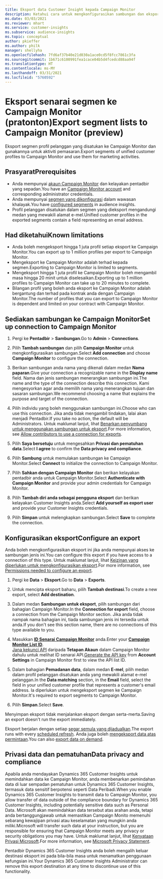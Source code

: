```yaml
---
title: Eksport data Customer Insight kepada Campaign Monitor
description: Ketahui cara untuk mengkonfigurasikan sambungan dan eksport ke Campaign Monitor.
ms.date: 03/03/2021
ms.reviewer: mhart
ms.service: customer-insights
ms.subservice: audience-insights
ms.topic: conceptual
author: pkieffer
ms.author: philk
manager: shellyha
ms.openlocfilehash: 7fd6af37b40e21d030a1ace0cd5f8fcc7861c3fa
ms.sourcegitcommit: 1b671c6100991fea1cace04b5d4fcedcd88aa94f
ms.translationtype: HT
ms.contentlocale: ms-MY
ms.lasthandoff: 03/31/2021
ms.locfileid: "5760592"
---
```

# <a name="export-segment-lists-to-campaign-monitor-preview"></a><span data-ttu-id="2d8c5-103">Eksport senarai segmen ke Campaign Monitor (pratonton)</span><span class="sxs-lookup"><span data-stu-id="2d8c5-103">Export segment lists to Campaign Monitor (preview)</span></span>

<span data-ttu-id="2d8c5-104">Eksport segmen profil pelanggan yang disatukan ke Campaign Monitor dan gunakannya untuk aktiviti pemasaran.</span><span class="sxs-lookup"><span data-stu-id="2d8c5-104">Export segments of unified customer profiles to Campaign Monitor and use them for marketing activities.</span></span>

## <a name="prerequisites"></a><span data-ttu-id="2d8c5-105">Prasyarat</span><span class="sxs-lookup"><span data-stu-id="2d8c5-105">Prerequisites</span></span>

-   <span data-ttu-id="2d8c5-106">Anda mempunyai [akaun Campaign Monitor](https://www.campaignmonitor.com/) dan kelayakan pentadbir yang sepadan.</span><span class="sxs-lookup"><span data-stu-id="2d8c5-106">You have an [Campaign Monitor account](https://www.campaignmonitor.com/) and corresponding administrator credentials.</span></span>
-   <span data-ttu-id="2d8c5-107">Anda mempunyai [segmen yang dikonfigurasi](segments.md) dalam wawasan khalayak.</span><span class="sxs-lookup"><span data-stu-id="2d8c5-107">You have [configured segments](segments.md) in audience insights.</span></span>
-   <span data-ttu-id="2d8c5-108">Profil pelanggan disatukan dalam segmen yang dieksport mengandungi medan yang mewakili alamat e-mel.</span><span class="sxs-lookup"><span data-stu-id="2d8c5-108">Unified customer profiles in the exported segments contain a field representing an email address.</span></span>

## <a name="known-limitations"></a><span data-ttu-id="2d8c5-109">Had diketahui</span><span class="sxs-lookup"><span data-stu-id="2d8c5-109">Known limitations</span></span>

- <span data-ttu-id="2d8c5-110">Anda boleh mengeksport hingga 1 juta profil setiap eksport ke Campaign Monitor.</span><span class="sxs-lookup"><span data-stu-id="2d8c5-110">You can export up to 1 million profiles per export to Campaign Monitor.</span></span>
- <span data-ttu-id="2d8c5-111">Mengeksport ke Campaign Monitor adalah terhad kepada segmen.</span><span class="sxs-lookup"><span data-stu-id="2d8c5-111">Exporting to Campaign Monitor is limited to segments.</span></span>
- <span data-ttu-id="2d8c5-112">Mengeksport hingga 1 juta profil ke Campaign Monitor boleh mengambil masa hingga 20 minit untuk diselesaikan.</span><span class="sxs-lookup"><span data-stu-id="2d8c5-112">Exporting up to 1 million profiles to Campaign Monitor can take up to 20 minutes to complete.</span></span> 
- <span data-ttu-id="2d8c5-113">Bilangan profil yang boleh anda eksport ke Campaign Monitor adalah bergantung dan terhad pada kontrak anda dengan Campaign Monitor.</span><span class="sxs-lookup"><span data-stu-id="2d8c5-113">The number of profiles that you can export to Campaign Monitor is dependent and limited on your contract with Campaign Monitor.</span></span>

## <a name="set-up-connection-to-campaign-monitor"></a><span data-ttu-id="2d8c5-114">Sediakan sambungan ke Campaign Monitor</span><span class="sxs-lookup"><span data-stu-id="2d8c5-114">Set up connection to Campaign Monitor</span></span>

1. <span data-ttu-id="2d8c5-115">Pergi ke **Pentadbir** > **Sambungan**.</span><span class="sxs-lookup"><span data-stu-id="2d8c5-115">Go to **Admin** > **Connections**.</span></span>

1. <span data-ttu-id="2d8c5-116">Pilih **Tambah sambungan** dan pilih **Campaign Monitor** untuk mengkonfigurasikan sambungan.</span><span class="sxs-lookup"><span data-stu-id="2d8c5-116">Select **Add connection** and choose **Campaign Monitor** to configure the connection.</span></span>

1. <span data-ttu-id="2d8c5-117">Berikan sambungan anda nama yang dikenali dalam medan **Nama paparan**.</span><span class="sxs-lookup"><span data-stu-id="2d8c5-117">Give your connection a recognizable name in the **Display name** field.</span></span> <span data-ttu-id="2d8c5-118">Nama dan jenis sambungan menerangkan sambungan ini.</span><span class="sxs-lookup"><span data-stu-id="2d8c5-118">The name and the type of the connection describe this connection.</span></span> <span data-ttu-id="2d8c5-119">Kami mengesyorkan agar anda memilih nama yang menerangkan tujuan dan sasaran sambungan.</span><span class="sxs-lookup"><span data-stu-id="2d8c5-119">We recommend choosing a name that explains the purpose and target of the connection.</span></span>

1. <span data-ttu-id="2d8c5-120">Pilih individu yang boleh menggunakan sambungan ini.</span><span class="sxs-lookup"><span data-stu-id="2d8c5-120">Choose who can use this connection.</span></span> <span data-ttu-id="2d8c5-121">Jika anda tidak mengambil tindakan, lalai akan menjadi Pentadbir.</span><span class="sxs-lookup"><span data-stu-id="2d8c5-121">If you take no action, the default will be Administrators.</span></span> <span data-ttu-id="2d8c5-122">Untuk maklumat lanjut, lihat [Benarkan penyumbang untuk menggunakan sambungan untuk eksport](connections.md#allow-contributors-to-use-a-connection-for-exports).</span><span class="sxs-lookup"><span data-stu-id="2d8c5-122">For more information, see [Allow contributors to use a connection for exports](connections.md#allow-contributors-to-use-a-connection-for-exports).</span></span>

1. <span data-ttu-id="2d8c5-123">Pilih **Saya bersetuju** untuk mengesahkan **Privasi dan pematuhan data**.</span><span class="sxs-lookup"><span data-stu-id="2d8c5-123">Select **I agree** to confirm the **Data privacy and compliance**.</span></span>

1. <span data-ttu-id="2d8c5-124">Pilih **Sambung** untuk memulakan sambungan ke Campaign Monitor.</span><span class="sxs-lookup"><span data-stu-id="2d8c5-124">Select **Connect** to initialize the connection to Campaign Monitor.</span></span>

1. <span data-ttu-id="2d8c5-125">Pilih **Sahkan dengan Campaign Monitor** dan berikan kelayakan pentadbir anda untuk Campaign Monitor.</span><span class="sxs-lookup"><span data-stu-id="2d8c5-125">Select **Authenticate with Campaign Monitor** and provide your admin credentials for Campaign Monitor.</span></span>

1. <span data-ttu-id="2d8c5-126">Pilih **Tambah diri anda sebagai pengguna eksport** dan berikan kelayakan Customer Insights anda.</span><span class="sxs-lookup"><span data-stu-id="2d8c5-126">Select **Add yourself as export user** and provide your Customer Insights credentials.</span></span>

1. <span data-ttu-id="2d8c5-127">Pilih **Simpan** untuk melengkapkan sambungan.</span><span class="sxs-lookup"><span data-stu-id="2d8c5-127">Select **Save** to complete the connection.</span></span>

## <a name="configure-an-export"></a><span data-ttu-id="2d8c5-128">Konfigurasikan eksport</span><span class="sxs-lookup"><span data-stu-id="2d8c5-128">Configure an export</span></span>

<span data-ttu-id="2d8c5-129">Anda boleh mengkonfigurasikan eksport ini jika anda mempunyai akses ke sambungan jenis ini.</span><span class="sxs-lookup"><span data-stu-id="2d8c5-129">You can configure this export if you have access to a connection of this type.</span></span> <span data-ttu-id="2d8c5-130">Untuk maklumat lanjut, lihat [Keizinan yang diperlukan untuk mengkonfigurasikan eksport](export-destinations.md#set-up-a-new-export).</span><span class="sxs-lookup"><span data-stu-id="2d8c5-130">For more information, see [Permissions needed to configure an export](export-destinations.md#set-up-a-new-export).</span></span>

1. <span data-ttu-id="2d8c5-131">Pergi ke **Data** > **Eksport**.</span><span class="sxs-lookup"><span data-stu-id="2d8c5-131">Go to **Data** > **Exports**.</span></span>

1. <span data-ttu-id="2d8c5-132">Untuk mencipta eksport baharu, pilih **Tambah destinasi**.</span><span class="sxs-lookup"><span data-stu-id="2d8c5-132">To create a new export, select **Add destination**.</span></span>

1. <span data-ttu-id="2d8c5-133">Dalam medan **Sambungan untuk eksport**, pilih sambungan dari bahagian Campaign Monitor.</span><span class="sxs-lookup"><span data-stu-id="2d8c5-133">In the **Connection for export** field, choose a connection from the Campaign Monitor section.</span></span> <span data-ttu-id="2d8c5-134">Jika anda tidak nampak nama bahagian ini, tiada sambungan jenis ini tersedia untuk anda.</span><span class="sxs-lookup"><span data-stu-id="2d8c5-134">If you don't see this section name, there are no connections of this type available to you.</span></span>

1. <span data-ttu-id="2d8c5-135">Masukkan [**ID Senarai Campaign Monitor**](https://www.campaignmonitor.com/api/getting-started/#your-list-id) anda.</span><span class="sxs-lookup"><span data-stu-id="2d8c5-135">Enter your [**Campaign Monitor List ID**](https://www.campaignmonitor.com/api/getting-started/#your-list-id).</span></span>    
   <span data-ttu-id="2d8c5-136">[Jana kekunci API](https://www.campaignmonitor.com/api/getting-started/) daripada **Tetapan Akaun** dalam Campaign Monitor dahulu untuk melihat ID senarai API.</span><span class="sxs-lookup"><span data-stu-id="2d8c5-136">[Generate the API key](https://www.campaignmonitor.com/api/getting-started/) from **Account Settings** in Campaign Monitor first to view the API list ID.</span></span>  

3. <span data-ttu-id="2d8c5-137">Dalam bahagian **Pemadanan data**, dalam medan **E-mel**, pilih medan dalam profil pelanggan disatukan anda yang mewakili alamat e-mel pelanggan.</span><span class="sxs-lookup"><span data-stu-id="2d8c5-137">In the **Data matching** section, in the **Email** field, select the field in your unified customer profile that represents a customer's email address.</span></span> <span data-ttu-id="2d8c5-138">Ia diperlukan untuk mengeksport segmen ke Campaign Monitor.</span><span class="sxs-lookup"><span data-stu-id="2d8c5-138">It's required to export segments to Campaign Monitor.</span></span>

1. <span data-ttu-id="2d8c5-139">Pilih **Simpan**.</span><span class="sxs-lookup"><span data-stu-id="2d8c5-139">Select **Save**.</span></span>

<span data-ttu-id="2d8c5-140">Menyimpan eksport tidak menjalankan eksport dengan serta-merta.</span><span class="sxs-lookup"><span data-stu-id="2d8c5-140">Saving an export doesn't run the export immediately.</span></span>

<span data-ttu-id="2d8c5-141">Eksport berjalan dengan setiap [segar semula yang dijadualkan](system.md#schedule-tab).</span><span class="sxs-lookup"><span data-stu-id="2d8c5-141">The export runs with every [scheduled refresh](system.md#schedule-tab).</span></span> <span data-ttu-id="2d8c5-142">Anda juga boleh [mengeksport data atas permintaan](export-destinations.md#run-exports-on-demand).</span><span class="sxs-lookup"><span data-stu-id="2d8c5-142">You can also [export data on demand](export-destinations.md#run-exports-on-demand).</span></span> 


## <a name="data-privacy-and-compliance"></a><span data-ttu-id="2d8c5-143">Privasi data dan pematuhan</span><span class="sxs-lookup"><span data-stu-id="2d8c5-143">Data privacy and compliance</span></span>

<span data-ttu-id="2d8c5-144">Apabila anda mendayakan Dynamics 365 Customer Insights untuk memindahkan data ke Campaign Monitor, anda membenarkan pemindahan data di luar sempadan pematuhan untuk Dynamics 365 Customer Insights, termasuk data sensitif berpotensi seperti Data Peribadi.</span><span class="sxs-lookup"><span data-stu-id="2d8c5-144">When you enable Dynamics 365 Customer Insights to transmit data to Campaign Monitor, you allow transfer of data outside of the compliance boundary for Dynamics 365 Customer Insights, including potentially sensitive data such as Personal Data.</span></span> <span data-ttu-id="2d8c5-145">Microsoft akan memindahkan data tersebut atas arahan anda, tetapi anda bertanggungjawab untuk memastikan Campaign Monito memenuhi sebarang kewajipan privasi atau keselamatan yang mungkin anda miliki.</span><span class="sxs-lookup"><span data-stu-id="2d8c5-145">Microsoft will transfer such data at your instruction, but you are responsible for ensuring that Campaign Monitor meets any privacy or security obligations you may have.</span></span> <span data-ttu-id="2d8c5-146">Untuk maklumat lanjut, lihat [Kenyataan Privasi Microsoft](https://go.microsoft.com/fwlink/?linkid=396732).</span><span class="sxs-lookup"><span data-stu-id="2d8c5-146">For more information, see [Microsoft Privacy Statement](https://go.microsoft.com/fwlink/?linkid=396732).</span></span>

<span data-ttu-id="2d8c5-147">Pentadbir Dynamics 365 Customer Insights anda boleh mengalih keluar destinasi eksport ini pada bila-bila masa untuk menamatkan penggunaan kefungsian ini.</span><span class="sxs-lookup"><span data-stu-id="2d8c5-147">Your Dynamics 365 Customer Insights Administrator can remove this export destination at any time to discontinue use of this functionality.</span></span>

